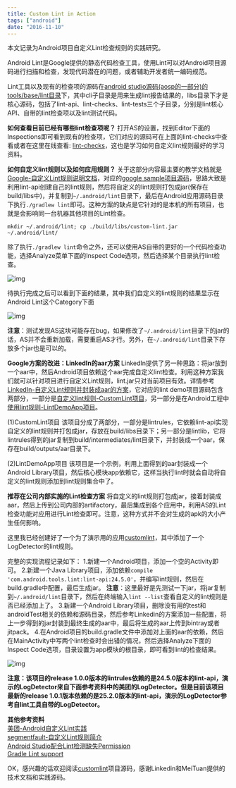 ```yaml
---
title: Custom Lint in Action
tags: ["android"]
date: "2016-11-10"
---
```

本文记录为Android项目自定义Lint检查规则的实践研究。<!--more-->

Android Lint是Google提供的静态代码检查工具，使用Lint可以对Android项目源码进行扫描和检查，发现代码潜在的问题，或者辅助开发者统一编码规范。

Lint工具以及现有的检查项的源码在[android studio源码(aosp的一部分)的tools/base/lint目录](https://android.googlesource.com/platform/tools/base/+/master/lint)下，其中cli子目录是用来生成lint报告结果的，libs目录下才是核心源码，包括了lint-api、lint-checks、lint-tests三个子目录，分别是lint核心API、自带的lint检查项以及lint测试代码。

**如何查看目前已经有哪些lint检查项呢？**
打开AS的设置，找到Editor下面的Inspections即可看到现有的检查项，它们对应的源码可在上面的lint-checks中查看或者在这里在线查看: [lint-checks](https://android.googlesource.com/platform/tools/base/+/master/lint/libs/lint-checks/src/main/java/com/android/tools/lint/checks)，这也是学习如何自定义lint规则最好的学习资料。

**如何自定义lint规则以及如何应用规则？**
关于这部分内容最主要的教学文档就是[Google-自定义Lint规则说明文档](http://tools.android.com/tips/lint-custom-rules)，对应的[google sample项目源码](https://github.com/googlesamples/android-custom-lint-rules)，思路大致是利用lint-api创建自己的lint规则，然后将自定义的lint规则打包成jar(保存在build/libs中)，并复制到`~/.android/lint`目录下，最后在Android应用源码目录下执行`./gradlew lint`即可。这种方案的缺点是它针对的是本机的所有项目，也就是会影响同一台机器其他项目的Lint检查。

```
mkdir ~/.android/lint; cp ./build/libs/custom-lint.jar ~/.android/lint/
```

除了执行`./gradlew lint`命令之外，还可以使用AS自带的更好的一个代码检查功能，选择Analyze菜单下面的Inspect Code选项，然后选择某个目录执行lint检查。

![img](/images/as_inspectcode.png)

待执行完成之后可以看到下面的结果，其中我们自定义的lint规则的结果显示在Android Lint这个Category下面

![img](/images/as_lintresult.png)

**注意**：测试发现AS这块可能存在bug，如果修改了`~/.android/lint`目录下的jar的话，AS并不会重新加载，需要重启AS才行。另外，在`~/.android/lint`目录下存放多个jar也是可以的。

**Google方案的改进：LinkedIn的aar方案**
LinkedIn提供了另一种思路：将jar放到一个aar中，然后Android项目依赖这个aar完成自定义lint检查。利用这种方案我们就可以针对项目进行自定义Lint规则，lint.jar只对当前项目有效。详情参考[LinkedIn-自定义Lint规则并封装成aar的方案](https://engineering.linkedin.com/android/writing-custom-lint-checks-gradle)，它对应的lint demo项目源码包含两部分，一部分是[自定义lint规则-CustomLint项目](https://github.com/yangcheng/CustomLint)，另一部分是在Android工程中[使用lint规则-LintDemoApp项目](https://github.com/yangcheng/LintDemoApp)。

(1)CustomLint项目
该项目分成了两部分，一部分是lintrules，它依赖lint-api实现自定义的lint规则并打包成jar，存放在build/libs目录下；另一部分是lintlib，它将lintrules得到的jar复制到build/intermediates/lint目录下，并封装成一个aar，保存在build/outputs/aar目录下。

(2)LintDemoApp项目
该项目是一个示例，利用上面得到的aar封装成一个Android Library项目，然后核心模块app依赖它，这样当执行lint时就会自动将自定义的lint规则添加到lint规则集合中了。

**推荐在公司内部实施的Lint检查方案**
将自定义的lint规则打包成jar，接着封装成aar，然后上传到公司内部的artifactory，最后集成到各个应用中，利用AS的Lint检查功能对应用进行Lint检查即可。注意，这种方式并不会对生成的apk的大小产生任何影响。

这里我已经创建好了一个为了演示用的应用[customlint](https://github.com/hujiaweibujidao/customlint)，其中添加了一个LogDetector的lint规则。

完整的实现流程记录如下：
1.新建一个Android项目，添加一个空的Activity即可。
2.新建一个Java Library项目，添加依赖`compile 'com.android.tools.lint:lint-api:24.5.0'`，并编写lint规则，然后在build.gradle中配置，最后生成jar。
**注意**：这里最好是先测试一下jar，将jar复制到`~/.android/lint`目录下，然后在终端输入`lint --list`查看自定义的lint规则是否已经添加上了。
3.新建一个Android Library项目，删除没有用的test和androidTest相关的依赖和源码目录，然后参考Linkedin的方案添加一些配置，将上一步得到的jar封装到最终生成的aar中，最后将生成的aar上传到bintray或者jitpack。
4.在Android项目的build.gradle文件中添加对上面的aar的依赖，然后在MainActivity中写两个lint检查时会出错的情况，然后选择Analyze下面的Inspect Code选项，目录设置为app模块的根目录，即可看到lint的检查结果。

![img](/images/custom_lint.png)

**注意：该项目的release 1.0.0版本的lintrules依赖的是24.5.0版本的lint-api，演示的LogDetector来自下面参考资料中的美团的LogDetector。但是目前该项目最新的release 1.0.1版本依赖的是25.2.0版本的lint-api，演示的LogDetector参考自lint工具自带的LogDetector。**

**其他参考资料**  
[美团-Android自定义Lint实践](http://tech.meituan.com/android_custom_lint.html)  
[segmentfault-自定义Lint规则简介](https://segmentfault.com/a/1190000004497435)  
[Android Studio配合Lint检测缺失Permission](http://www.jianshu.com/p/7b3519dc1e5f)  
[Gradle Lint support](http://avatarqing.github.io/Gradle-Plugin-User-Guide-Chinese-Verision/testing/lint_supportlint.html)  

OK，感兴趣的话欢迎阅读[customlint](https://github.com/hujiaweibujidao/customlint)项目源码，感谢Linkedin和MeiTuan提供的技术文档和实践源码。
